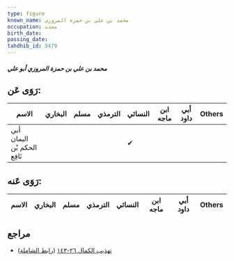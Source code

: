 ```yaml
---
type: figure
known_name: محمد بن علي بن حمزة المروزي
occupation: محدث
birth_date:
passing_date:
tahdhib_id: 5479
---
```

##### محمد بن علي بن حمزة المروزي أبو علي

## رَوَى عَن:
| الاسم                       | البخاري | مسلم | الترمذي | النسائي | ابن ماجه | أبي داود | Others |
| --------------------------- | ------- | ---- | ------- | ------- | -------- | -------- | ------ |
| أبي اليمان الحكم بْن نَافِع |         |      |         | ✔       |          |          |        |
## رَوَى عَنه:
| الاسم | البخاري | مسلم | الترمذي | النسائي | ابن ماجه | أبي داود | Others |
| ----- | ------- | ---- | ------- | ------- | -------- | -------- | ------ |
## مراجع
- [تهذيب الكمال ٢٦-١٤٣](obsidian://open?vault=Tahdhib-al-Kamal&file=Figures/٥٤٧٩-محمد%20بن%20علي%20بن%20حمزة%20المروزي%20أبو%20علي) ([رابط الشاملة](https://shamela.ws/book/3722/13891))